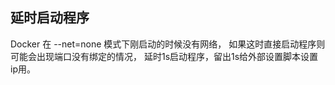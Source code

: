  延时启动程序
 -----

 Docker 在 --net=none 模式下刚启动的时候没有网络，
 如果这时直接启动程序则可能会出现端口没有绑定的情况，
 延时1s启动程序，留出1s给外部设置脚本设置ip用。
 
